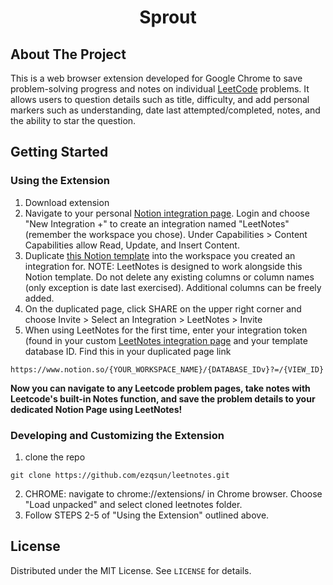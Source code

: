 <h1 align="center">Sprout</h1>

## About The Project
This is a web browser extension developed for Google Chrome to save problem-solving progress and notes on individual [LeetCode](https://leetcode.com) problems. It allows users to question details such as 
title, difficulty, and add personal markers such as understanding, date last attempted/completed, notes, and the ability to star the question.

## Getting Started
### Using the Extension

1. Download extension
2. Navigate to your personal [Notion integration page](https://www.notion.so/my-integrations). Login and choose "New Integration +" to create an integration named "LeetNotes" 
(remember the workspace you chose). Under Capabilities > Content Capabilities allow Read, Update, and Insert Content. 
3. Duplicate [this Notion template](https://emilysun.notion.site/9630863d50b84ac0afcc43b9d3b887dc?v=65246beafff14e2194b50ed4e3611999 "Notion Template") into the workspace you created an integration for.
NOTE: LeetNotes is designed to work alongside this Notion template. Do not delete any existing columns or column names (only exception is date last exercised). 
Additional columns can be freely added.
4. On the duplicated page, click SHARE on the upper right corner and choose Invite > Select an Integration > LeetNotes > Invite 
5. When using LeetNotes for the first time, enter your integration token (found in your custom [LeetNotes integration page](https://www.notion.so/my-integrations) and
your template database ID. Find this in your duplicated page link 
```
https://www.notion.so/{YOUR_WORKSPACE_NAME}/{DATABASE_IDv}?=/{VIEW_ID}
```

**Now you can navigate to any Leetcode problem pages, take notes with Leetcode's built-in Notes function, and save the problem details to your dedicated Notion Page using LeetNotes!**

### Developing and Customizing the Extension

1. clone the repo
```
git clone https://github.com/ezqsun/leetnotes.git
```

2. CHROME: navigate to chrome://extensions/ in Chrome browser. Choose "Load unpacked" and select cloned leetnotes folder.
3. Follow STEPS 2-5 of "Using the Extension" outlined above.

## License
Distributed under the MIT License. See `LICENSE` for details.
